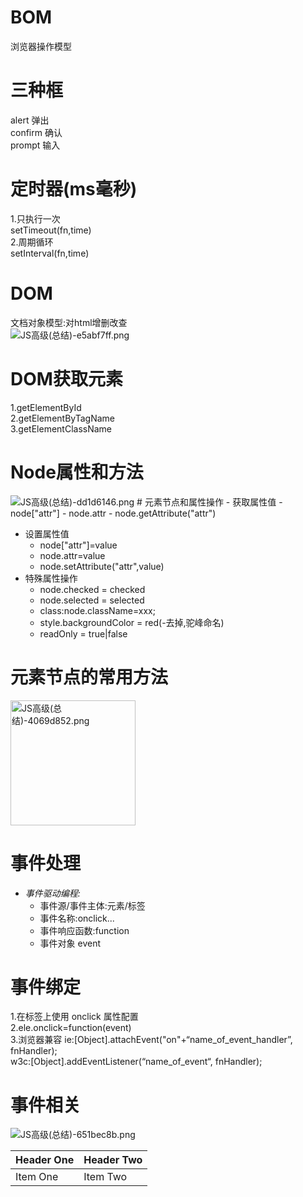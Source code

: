 # BOM
浏览器操作模型
# 三种框
alert 弹出  
confirm 确认  
prompt 输入  
# 定时器(ms毫秒)
1.只执行一次  
setTimeout(fn,time)  
2.周期循环  
setInterval(fn,time)  
# DOM
文档对象模型:对html增删改查    
<img alt="JS高级(总结)-e5abf7ff.png" src="assets/JS高级(总结)-e5abf7ff.png" width="" height="" >
# DOM获取元素
1.getElementById  
2.getElementByTagName  
3.getElementClassName  
# Node属性和方法
<img alt="JS高级(总结)-dd1d6146.png" src="assets/JS高级(总结)-dd1d6146.png" width="" height="" >
# 元素节点和属性操作
- 获取属性值
  - node["attr"]
  - node.attr
  - node.getAttribute("attr")

- 设置属性值
  - node["attr"]=value
  - node.attr=value
  - node.setAttribute("attr",value)
- 特殊属性操作
  - node.checked = checked
  - node.selected = selected
  - class:node.className=xxx;
  - style.backgroundColor = red(-去掉,驼峰命名)
  - readOnly = true|false

# 元素节点的常用方法
  <img alt="JS高级(总结)-4069d852.png" src="assets/JS高级(总结)-4069d852.png" width="" height="200" >

# 事件处理
- *事件驱动编程:*
  - 事件源/事件主体:元素/标签
  - 事件名称:onclick...
  - 事件响应函数:function
  - 事件对象 event

# 事件绑定
1.在标签上使用 onclick 属性配置  
2.ele.onclick=function(event)  
3.浏览器兼容
ie:[Object].attachEvent("on"+“name_of_event_handler”, fnHandler);  
w3c:[Object].addEventListener(“name_of_event“, fnHandler);  

# 事件相关
<img alt="JS高级(总结)-651bec8b.png" src="assets/JS高级(总结)-651bec8b.png" width="" height="" >

| Header One | Header Two |
|:---------- |:---------- |
| Item One   | Item Two   |
